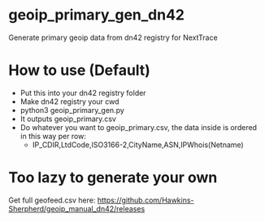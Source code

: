 # geoip_primary_gen_dn42
Generate primary geoip data from dn42 registry for NextTrace

# How to use (Default)
* Put this into your dn42 registry folder
* Make dn42 registry your cwd
* python3 geoip_primary_gen.py
* It outputs geoip_primary.csv
* Do whatever you want to geoip_primary.csv, the data inside is ordered in this way per row:
  * IP_CDIR,LtdCode,ISO3166-2,CityName,ASN,IPWhois(Netname)
# Too lazy to generate your own
Get full geofeed.csv here: https://github.com/Hawkins-Sherpherd/geoip_manual_dn42/releases
